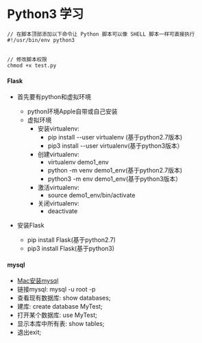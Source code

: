 # Python3 学习

```
// 在脚本顶部添加以下命令让 Python 脚本可以像 SHELL 脚本一样可直接执行
#!/usr/bin/env python3


// 修改脚本权限
chmod +x test.py
```


#### Flask
- 首先要有python和虚拟环境
	+ python环境Apple自带或自己安装
	+ 虚拟环境
		- 安装virtualenv:
			+ pip install --user virtualenv (基于python2.7版本)
			+ pip3 install --user virtualenv(基于python3版本）
		- 创建virtualenv:
			+ virtualenv demo1_env
			+ python -m venv demo1_env(基于python2.7版本)
			+ python3 -m env demo1_env(基于python3版本）
		- 激活virtualenv:
			+ source demo1_env/bin/activate
		- 关闭virtualenv:
			+ deactivate

- 安装Flask
	+ pip install Flask(基于python2.7)
	+ pip3 install Flask(基于python3)

#### mysql
- [Mac安装mysql](https://cloud.tencent.com/developer/article/1625825)
- 链接mysql: mysql -u root -p
- 查看现有数据库: show databases;
- 建库: create database MyTest;
- 打开某个数据库: use MyTest;
- 显示本库中所有表: show tables;
- 退出exit;




